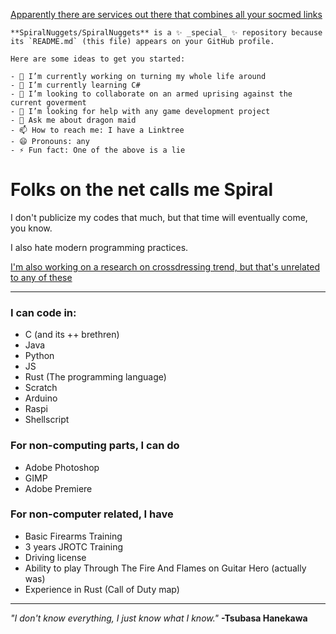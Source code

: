[Apparently there are services out there that combines all your socmed links](https://linktr.ee/spiralnuggets)
```
**SpiralNuggets/SpiralNuggets** is a ✨ _special_ ✨ repository because its `README.md` (this file) appears on your GitHub profile.

Here are some ideas to get you started:

- 🔭 I’m currently working on turning my whole life around
- 🌱 I’m currently learning C#
- 👯 I’m looking to collaborate on an armed uprising against the current goverment
- 🤔 I’m looking for help with any game development project
- 💬 Ask me about dragon maid
- 📫 How to reach me: I have a Linktree
- 😄 Pronouns: any
- ⚡ Fun fact: One of the above is a lie
```
# Folks on the net calls me Spiral

I don't publicize my codes that much, but that time will eventually come, you know.

I also hate modern programming practices.

[I'm also working on a research on crossdressing trend, but that's unrelated to any of these](https://commons.wikimedia.org/wiki/Category:Cosplay_of_K-On!)

-----------

### I can code in:
- C (and its ++ brethren)
- Java
- Python
- JS
- Rust (The programming language)
- Scratch
- Arduino
- Raspi
- Shellscript

### For non-computing parts, I can do
- Adobe Photoshop
- GIMP
- Adobe Premiere

### For non-computer related, I have
- Basic Firearms Training
- 3 years JROTC Training
- Driving license
- Ability to play Through The Fire And Flames on Guitar Hero (actually was)
- Experience in Rust (Call of Duty map)

-------------

*"I don't know everything, I just know what I know."*
**-Tsubasa Hanekawa**
